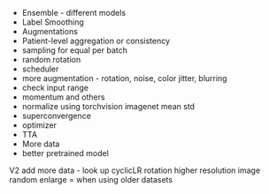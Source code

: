 - Ensemble - different models
- Label Smoothing
- Augmentations
- Patient-level aggregation or consistency
- sampling for equal per batch
- random rotation
- scheduler
- more augmentation - rotation, noise, color jitter, blurring
- check input range
- momentum and others
- normalize using torchvision imagenet mean std
- superconvergence
- optimizer
- TTA
- More data
- better pretrained model


V2
add more data - look up
cyclicLR
rotation
higher resolution image
random enlarge = when using older datasets
